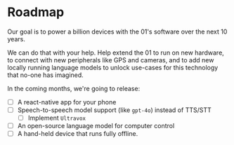 # Roadmap

Our goal is to power a billion devices with the 01's software over the next 10 years.

We can do that with your help. Help extend the 01 to run on new hardware, to connect with new peripherals like GPS and cameras, and to add new locally running language models to unlock use-cases for this technology that no-one has imagined.

In the coming months, we're going to release:

- [ ] A react-native app for your phone
- [ ] Speech-to-speech model support (like `gpt-4o`) instead of TTS/STT
    - [ ] Implement `Ultravox`
- [ ] An open-source language model for computer control
- [ ] A hand-held device that runs fully offline.